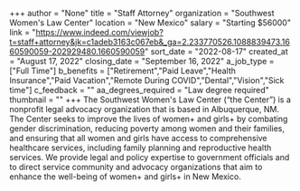 +++
author = "None"
title = "Staff Attorney"
organization = "Southwest Women's Law Center"
location = "New Mexico"
salary = "Starting $56000"
link = "https://www.indeed.com/viewjob?t=staff+attorney&jk=c1adeb3163c067eb&_ga=2.233770526.1088839473.1660590059-202929480.1660590059"
sort_date = "2022-08-17"
created_at = "August 17, 2022"
closing_date = "September 16, 2022"
a_job_type = ["Full Time"]
b_benefits = ["Retirement","Paid Leave","Health Insurance","Paid Vacation","Remote During COVID","Dental","Vision","Sick time"]
c_feedback = ""
aa_degrees_required = "Law degree required"
thumbnail = ""
+++
The Southwest Women's Law Center (“the Center”) is a nonprofit legal advocacy organization that is based in Albuquerque, NM.  The Center seeks to improve the lives of women+ and girls+ by combating gender discrimination, reducing poverty among women and their families, and ensuring that all women and girls have access to comprehensive healthcare services, including family planning and reproductive health services.  We provide legal and policy expertise to government officials and to direct service community and advocacy organizations that aim to enhance the well-being of women+ and girls+ in New Mexico. 
